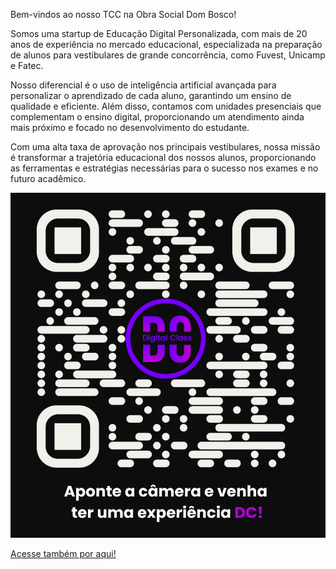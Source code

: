 Bem-vindos ao nosso TCC na Obra Social Dom Bosco!

Somos uma startup de Educação Digital Personalizada, com mais de 20 anos de experiência no mercado educacional, especializada na preparação de alunos para vestibulares de grande concorrência, como Fuvest, Unicamp e Fatec.

Nosso diferencial é o uso de inteligência artificial avançada para personalizar o aprendizado de cada aluno, garantindo um ensino de qualidade e eficiente. Além disso, contamos com unidades presenciais que complementam o ensino digital, proporcionando um atendimento ainda mais próximo e focado no desenvolvimento do estudante.

Com uma alta taxa de aprovação nos principais vestibulares, nossa missão é transformar a trajetória educacional dos nossos alunos, proporcionando as ferramentas e estratégias necessárias para o sucesso nos exames e no futuro acadêmico.

<img src="imagens/QR-CODE.png" alt="QR-CODE">


 <a href="https://christianmoreira98.github.io/TCC---Digital-Class/home.html">Acesse também por aqui!</a>


